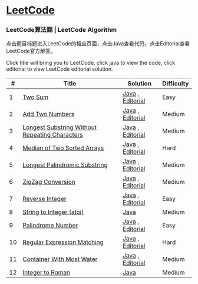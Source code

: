 [LeetCode](https://leetcode.com/)
========

### LeetCode算法题 | LeetCode Algorithm

点击题目标题进入LeetCode的相应页面，点击Java查看代码，点击Editorial查看LeetCode官方解答。

Click title will bring you to LeetCode, click java to view the code, click editorial to view LeetCode editorial solution.

| # | Title | Solution | Difficulty |
|---| ----- | -------- | ---------- |
|1|[Two Sum](https://leetcode.com/problems/two-sum)| [Java](./src/main/java/sum/TwoSum.java) , [Editorial](https://leetcode.com/articles/two-sum)|Easy|
|2|[Add Two Numbers](https://leetcode.com/problems/add-two-numbers)| [Java](./src/main/java/list/AddTwoNumbers.java) , [Editorial](https://leetcode.com/articles/add-two-numbers)|Medium|
|3|[Longest Substring Without Repeating Characters](https://leetcode.com/problems/longest-substring-without-repeating-characters/)| [Java](./src/main/java/string/LongestSubstringWithoutRepeatingCharacters.java) , [Editorial](https://leetcode.com/articles/longest-substring-without-repeating-characters) |Medium|
|4|[Median of Two Sorted Arrays](https://leetcode.com/problems/median-of-two-sorted-arrays)| [Java](./src/main/java/binarySearch/MedianOfTwoSortedArrays.java) , [Editorial](https://leetcode.com/articles/median-of-two-sorted-arrays)|Hard|
|5|[Longest Palindromic Substring](https://leetcode.com/problems/longest-palindromic-substring)| [Java](./src/main/java/string/palindrome/LongestPalindromicSubstring.java) , [Editorial](https://leetcode.com/articles/longest-palindromic-substring)|Medium|
|6|[ZigZag Conversion](https://leetcode.com/problems/zigzag-conversion)| [Java](./src/main/java/string/ZigZagConversion.java) , [Editorial](https://leetcode.com/articles/zigzag-conversion)|Medium|
|7|[Reverse Integer](https://leetcode.com/problems/reverse-integer)| [Java](./src/main/java/number/convert/ReverseInteger.java) , [Editorial](https://leetcode.com/articles/reverse-integer)|Easy|
|8|[String to Integer (atoi)](https://leetcode.com/problems/string-to-integer-atoi)| [Java](./src/main/java/number/convert/StringToInteger.java) |Medium|
|9|[Palindrome Number](https://leetcode.com/problems/palindrome-number)| [Java](./src/main/java/number/palindrome/PalindromeNumber.java) , [Editorial](https://leetcode.com/articles/palindrome-number)|Easy|
|10|[Regular Expression Matching](https://leetcode.com/problems/regular-expression-matching)| [Java](./src/main/java/string/RegularExpressionMatching.java) , [Editorial](https://leetcode.com/articles/regular-expression-matching)|Hard|
|11|[Container With Most Water](https://leetcode.com/problems/container-with-most-water)| [Java](./src/main/java/array/ContainerWithMostWater.java) , [Editorial](https://leetcode.com/articles/container-with-most-water)|Medium|
|12|[Integer to Roman](https://leetcode.com/problems/integer-to-roman)| [Java](./src/main/java/number/convert/IntegerToRoman.java) |Medium|
